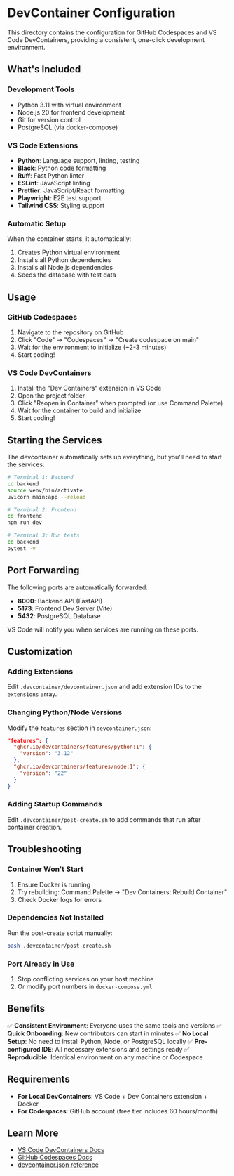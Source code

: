# DevContainer Configuration

This directory contains the configuration for GitHub Codespaces and VS Code DevContainers, providing a consistent, one-click development environment.

## What's Included

### Development Tools
- Python 3.11 with virtual environment
- Node.js 20 for frontend development
- Git for version control
- PostgreSQL (via docker-compose)

### VS Code Extensions
- **Python**: Language support, linting, testing
- **Black**: Python code formatting
- **Ruff**: Fast Python linter
- **ESLint**: JavaScript linting
- **Prettier**: JavaScript/React formatting
- **Playwright**: E2E test support
- **Tailwind CSS**: Styling support

### Automatic Setup
When the container starts, it automatically:
1. Creates Python virtual environment
2. Installs all Python dependencies
3. Installs all Node.js dependencies
4. Seeds the database with test data

## Usage

### GitHub Codespaces
1. Navigate to the repository on GitHub
2. Click "Code" → "Codespaces" → "Create codespace on main"
3. Wait for the environment to initialize (~2-3 minutes)
4. Start coding!

### VS Code DevContainers
1. Install the "Dev Containers" extension in VS Code
2. Open the project folder
3. Click "Reopen in Container" when prompted (or use Command Palette)
4. Wait for the container to build and initialize
5. Start coding!

## Starting the Services

The devcontainer automatically sets up everything, but you'll need to start the services:

```bash
# Terminal 1: Backend
cd backend
source venv/bin/activate
uvicorn main:app --reload

# Terminal 2: Frontend
cd frontend
npm run dev

# Terminal 3: Run tests
cd backend
pytest -v
```

## Port Forwarding

The following ports are automatically forwarded:
- **8000**: Backend API (FastAPI)
- **5173**: Frontend Dev Server (Vite)
- **5432**: PostgreSQL Database

VS Code will notify you when services are running on these ports.

## Customization

### Adding Extensions
Edit `.devcontainer/devcontainer.json` and add extension IDs to the `extensions` array.

### Changing Python/Node Versions
Modify the `features` section in `devcontainer.json`:

```json
"features": {
  "ghcr.io/devcontainers/features/python:1": {
    "version": "3.12"
  },
  "ghcr.io/devcontainers/features/node:1": {
    "version": "22"
  }
}
```

### Adding Startup Commands
Edit `.devcontainer/post-create.sh` to add commands that run after container creation.

## Troubleshooting

### Container Won't Start
1. Ensure Docker is running
2. Try rebuilding: Command Palette → "Dev Containers: Rebuild Container"
3. Check Docker logs for errors

### Dependencies Not Installed
Run the post-create script manually:
```bash
bash .devcontainer/post-create.sh
```

### Port Already in Use
1. Stop conflicting services on your host machine
2. Or modify port numbers in `docker-compose.yml`

## Benefits

✅ **Consistent Environment**: Everyone uses the same tools and versions
✅ **Quick Onboarding**: New contributors can start in minutes
✅ **No Local Setup**: No need to install Python, Node, or PostgreSQL locally
✅ **Pre-configured IDE**: All necessary extensions and settings ready
✅ **Reproducible**: Identical environment on any machine or Codespace

## Requirements

- **For Local DevContainers**: VS Code + Dev Containers extension + Docker
- **For Codespaces**: GitHub account (free tier includes 60 hours/month)

## Learn More

- [VS Code DevContainers Docs](https://code.visualstudio.com/docs/devcontainers/containers)
- [GitHub Codespaces Docs](https://docs.github.com/en/codespaces)
- [devcontainer.json reference](https://containers.dev/implementors/json_reference/)

